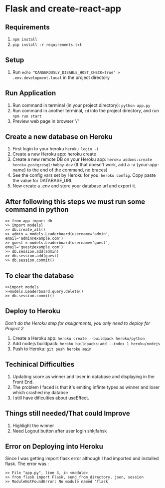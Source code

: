 # Flask and create-react-app

## Requirements
1. `npm install`
2. `pip install -r requirements.txt`

## Setup
1. Run `echo "DANGEROUSLY_DISABLE_HOST_CHECK=true" > .env.development.local` in the project directory

## Run Application
1. Run command in terminal (in your project directory): `python app.py`
2. Run command in another terminal, `cd` into the project directory, and run `npm run start`
3. Preview web page in browser '/'
 
## Create a new database on Heroku
1. First login to your heroku `heroku login -i`
2. Create a new Heroku app: heroku create
3. Create a new remote DB on your Heroku app: `heroku addons:create heroku-postgresql:hobby-dev`
(If that doesn't work, add a -a {your-app-name} to the end of the command, no braces)
4. See the config vars set by Heroku for you: `heroku config`. Copy paste the value for DATABASE_URL
5. Now create a .env and store your database url and export it.

## After following this steps we must run some command in python
    >> from app import db
    >> import models} 
    >> db.create_all()
    >> admin = models.Leaderboard(username='admin', email='admin@example.com')
    >> guest = models.Leaderboard(username='guest', email='guest@example.com')
    >> db.session.add(admin)
    >> db.session.add(guest)
    >> db.session.commit()
## To clear the database
    >>import models
    >>models.Leaderboard.query.delete()
    >> db.session.commit()
    

## Deploy to Heroku
*Don't do the Heroku step for assignments, you only need to deploy for Project 2*
1. Create a Heroku app: `heroku create --buildpack heroku/python`
2. Add nodejs buildpack: `heroku buildpacks:add --index 1 heroku/nodejs`
3. Push to Heroku: `git push heroku main`

## Techinical Difficulties
1. Updating score as winner and loser in database and displaying in the Front End.
2. The problem I faced is that it's emiting infinte types as winner and loser which crashed my databse
3. I still have dificulties about useEffect.


## Things still needed/That could Improve
1. Highlight the winner 
2. Need Logout button after user login shkjfahsk

## Error on Deploying into Heroku
Since I was getting import flask error although I had imported and installed flask. The error was :

    >> File "app.py", line 3, in <module>
    >> from flask import Flask, send_from_directory, json, session
    >> ModuleNotFoundError: No module named 'flask
    